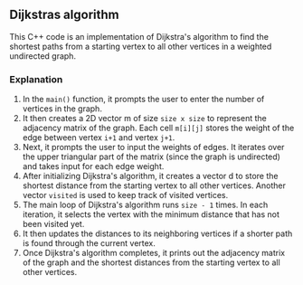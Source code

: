 ## Dijkstras algorithm

This C++ code is an implementation of Dijkstra's algorithm to find the shortest paths from a starting vertex to all other vertices in a weighted undirected graph. 
### Explanation
1. In the `main()` function, it prompts the user to enter the number of vertices in the graph.
2. It then creates a 2D vector m of size `size x size` to represent the adjacency matrix of the graph. Each cell `m[i][j]` stores the weight of the edge between vertex `i+1` and vertex `j+1`.
3. Next, it prompts the user to input the weights of edges. It iterates over the upper triangular part of the matrix (since the graph is undirected) and takes input for each edge weight.
4. After initializing Dijkstra's algorithm, it creates a vector d to store the shortest distance from the starting vertex to all other vertices. Another vector `visited` is used to keep track of visited vertices.
5. The main loop of Dijkstra's algorithm runs `size - 1` times. In each iteration, it selects the vertex with the minimum distance that has not been visited yet.
6. It then updates the distances to its neighboring vertices if a shorter path is found through the current vertex.
7. Once Dijkstra's algorithm completes, it prints out the adjacency matrix of the graph and the shortest distances from the starting vertex to all other vertices.


